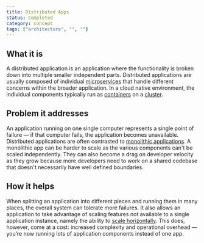 ```yaml
---
title: Distributed Apps
status: Completed
category: concept
tags: ["architecture", "", ""]
---
```


## What it is

A distributed application is an application where the functionality is broken down into multiple smaller independent parts. 
Distributed applications are usually composed of individual [microservices](/microservices/) 
that handle different concerns within the broader application. 
In a cloud native environment, the individual components typically run as [containers](/container/) on a [cluster](/cluster/). 

## Problem it addresses 

An application running on one single computer represents a single point of failure — if that computer fails, the application becomes unavailable. 
Distributed applications are often contrasted to [monolithic applications](/monolithic-apps/). 
A monolithic app can be harder to scale as the various components can't be scaled independently. 
They can also become a drag on developer velocity as they grow 
because more developers need to work on a shared codebase that doesn't necessarily have well defined boundaries.

## How it helps

When splitting an application into different pieces and running them in many places, the overall system can tolerate more failures. 
It also allows an application to take advantage of scaling features not available to a single application instance, 
namely the ability to [scale horizontally](/horizontal-scaling/). 
This does, however, come at a cost: increased complexity and operational overhead 
— you’re now running lots of application components instead of one app.
